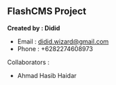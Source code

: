 ## FlashCMS Project
**Created by : Didid**
- Email : didid.wizard@gmail.com
- Phone : +6282274608973

Collaborators :
- Ahmad Hasib Haidar